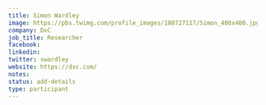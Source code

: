```yaml
---
title: Simon Wardley
image: https://pbs.twimg.com/profile_images/180727117/Simon_400x400.jpg
company: DxC
job_title: Researcher
facebook:
linkedin:
twitter: swardley
website: https://dxc.com/
notes:
status: add-details
type: participant
---
```


<!-- put more details about participant here -->
